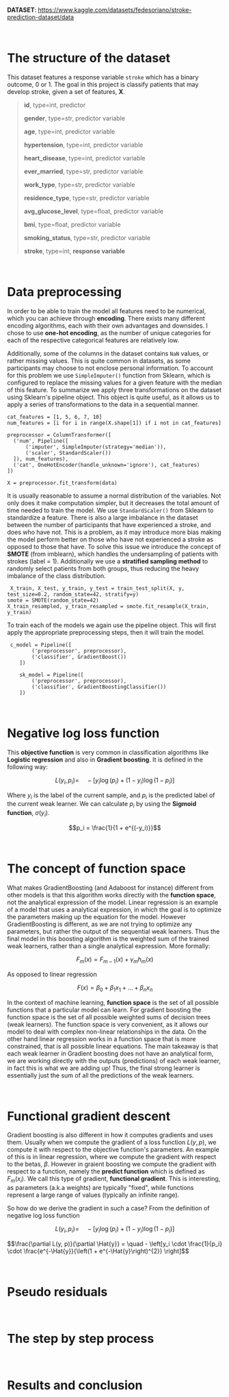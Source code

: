 **DATASET**: https://www.kaggle.com/datasets/fedesoriano/stroke-prediction-dataset/data

&nbsp;

# The structure of the dataset
This dataset features a response variable `stroke` which has a binary outcome, 0 or 1. The goal in this project is classify patients that may develop stroke, given a set of features, **X**.
> **id**, type=int, predictor
> 
> **gender**, type=str, predictor variable
> 
> **age**, type=int, predictor variable
>
> **hypertension**, type=int, predictor variable
>
> **heart_disease**, type=int, predictor variable
>
> **ever_married**, type=str, predictor variable
>
> **work_type**, type=str, predictor variable
>
> **residence_type**, type=str, predictor variable
>
> **avg_glucose_level**, type=float, predictor variable
>
> **bmi**, type=float, predictor variable
>
> **smoking_status**, type=str, predictor variable
>
> **stroke**, type=int, **response variable**

&nbsp;

# Data preprocessing
In order to be able to train the model all features need to be numerical, which you can achieve through **encoding**. There exists many different encoding algorithms, each with their own advantages and downsides. I chose to use **one-hot encoding**, as the number of unique categories for each of the respective categorical features are relatively low. 

Additionally, some of the columns in the dataset contains `NaN` values, or rather missing values. This is quite common in datasets, as some participants may choose to not enclose personal information. To account for this problem we use `SimpleImputer()` function from Sklearn, which is configured to replace the missing values for a given feature with the median of this feature. To summarize we apply three transformations on the dataset using Sklearn's pipeline object. This object is quite useful, as it allows us to apply a series of transformations to the data in a sequential manner.
```
cat_features = [1, 5, 6, 7, 10]
num_features = [i for i in range(X.shape[1]) if i not in cat_features]
    
preprocessor = ColumnTransformer([
  ('num', Pipeline([
      ('imputer', SimpleImputer(strategy='median')),
      ('scaler', StandardScaler())
  ]), num_features),
  ('cat', OneHotEncoder(handle_unknown='ignore'), cat_features)
])

X = preprocessor.fit_transform(data)
```

It is usually reasonable to assume a normal distribution of the variables. Not only does it make computation simpler, but it decreases the total amount of time needed to train the model. We use `StandardScaler()` from Sklearn to standardize a feature. There is also a large imbalance in the dataset between the number of participants that have experienced a stroke, and does who have not. This is a problem, as it may introduce more bias making the model perform better on those who have not experienced a stroke as opposed to those that have. To solve this issue we introduce the concept of **SMOTE** (from imblearn), which handles the undersampling of patients with strokes (label = 1). Additionally we use a **stratified sampling method** to randomly select patients from both groups, thus reducing the heavy imbalance of the class distribution.

```
 X_train, X_test, y_train, y_test = train_test_split(X, y, test_size=0.2, random_state=42, stratify=y)
smote = SMOTE(random_state=42)
X_train_resampled, y_train_resampled = smote.fit_resample(X_train, y_train)
```

To train each of the models we again use the pipeline object. This will first apply the appropriate preprocessing steps, then it will train the model. 
```
 c_model = Pipeline([
        ('preprocessor', preprocessor),
        ('classifier', GradientBoost())
    ])

    sk_model = Pipeline([
        ('preprocessor', preprocessor),
        ('classifier', GradientBoostingClassifier())
    ])
```

&nbsp;

# Negative log loss function
This **objective function** is very common in classification algorithms like **Logistic regression** and also in **Gradient boosting**. It is defined in the following way:

$$L(y_i, p_i) = \quad - \left[y_i \log(p_i) + (1 - y_i) \log(1 - p_i)\right]$$

Where $y_i$ is the label of the current sample, and $p_i$ is the predicted label of the current weak learner. We can calculate $p_i$ by using the **Sigmoid function**, $\sigma(y_i)$.

$$p_i = \frac{1}{1 + e^{(-y_i)}}$$

&nbsp;

# The concept of function space
What makes GradientBoosting (and Adaboost for instance) different from other models is that this algorithm works directly with the **function space**, not the analytical expression of the model. Linear regression is an example of a model that uses a analytical expression, in which the goal is to optimize the parameters making up the equation for the model. However GradientBoosting is different, as we are not trying to optimize any parameters, but rather the output of the sequential weak learners. Thus the final model in this boosting algorithm is the weighted sum of the trained weak learners, rather than a single analytical expression. More formally:

$$F_m(x) = F_{m-1}(x) + \gamma_{m} h_{m}(x)$$

As opposed to linear regression

$$F(x) = \beta_0 + \beta_1 x_1 + \dots + \beta_n x_n$$

In the context of machine learning, **function space** is the set of all possible functions that a particular model can learn. For gradient boosting the function space is the set of all possible weighted sums of decision trees (weak learners). The function space is very convenient, as it allows our model to deal with complex non-linear relationships in the data. On the other hand linear regression works in a function space that is more constrained, that is all possible linear equations. The main takeaway is that each weak learner in Gradient boosting does not have an analytical form, we are working directly with the outputs (predictions) of each weak learner, in fact this is what we are adding up! Thus, the final strong learner is essentially just the sum of all the predictions of the weak learners. 

&nbsp;

# Functional gradient descent
Gradient boosting is also different in how it computes gradients and uses them. Usually when we compute the gradient of a loss function $L(y, p)$, we compute it with respect to the objective function's parameters. An example of this is in linear regression, where we compute the gradient with respect to the betas, $\beta$. However in graient boosting we compute the gradient with respect to a function, namely the **predict function** which is defined as $F_m(x_i)$. We call this type of gradient, **functional gradient**. This is interesting, as parameters (a.k.a weights) are typically "fixed", while functions represent a large range of values (typically an infinite range). 

So how do we derive the gradient in such a case? From the definition of negative log loss function

$$L(y_i, p_i) = \quad - \left[y_i \log(p_i) + (1 - y_i) \log(1 - p_i)\right]$$

$$\frac{\partial L(y, p)}{\partial \Hat{y}} = \quad - \left[y_i \cdot \frac{1}{p_i} \cdot \frac{e^{-\Hat{y}}{\left(1 + e^{-\Hat{y}\right)^{2}} \right]$$

&nbsp;

# Pseudo residuals

&nbsp;

# The step by step process

&nbsp;

# Results and conclusion
